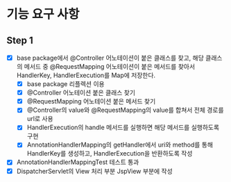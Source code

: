 # 기능 요구 사항

## Step 1

- [x] base package에서 @Controller 어노테이션이 붙은 클래스를 찾고, 해당 클래스의 메서드 중 @RequestMapping 어노테이션이 붙은 메서드를 찾아서 HandlerKey,
  HandlerExecution를 Map에 저장한다.
    - [x] base package 리플렉션 이용
    - [x] @Controller 어노테이션 붙은 클래스 찾기
    - [x] @RequestMapping 어노테이션 붙은 메서드 찾기
    - [x] @Controller의 value와 @RequestMapping의 value를 합쳐서 전체 경로를 url로 사용
    - [x] HandlerExecution의 handle 메서드를 실행하면 해당 메서드를 실행하도록 구현
    - [x] AnnotationHandlerMapping의 getHandler에서 uri와 method를 통해 HandlerKey를 생성하고, HandlerExecution을 반환하도록 작성
- [x] AnnotationHandlerMappingTest 테스트 통과
- [x] DispatcherServlet의 View 처리 부분 JspView 부분에 작성
